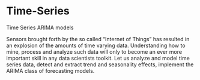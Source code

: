# Time-Series
Time Series ARIMA models

Sensors brought forth by the so called “Internet of Things” has resulted in an explosion of the amounts of time varying data. Understanding how to mine, process and analyze such data will only to become an ever more important skill in any data scientists toolkit. 
Let us analyze and model time series data, detect and extract trend and seasonality effects, implement the ARIMA class of forecasting models. 
